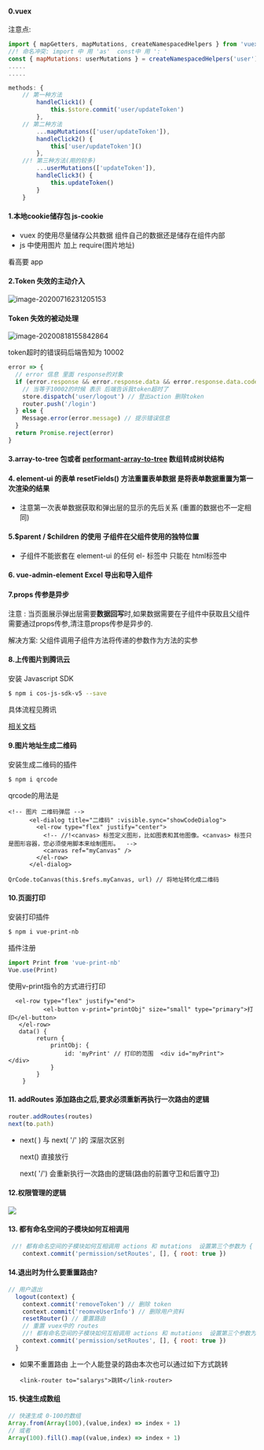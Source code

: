 #### 0\.vuex

注意点:

```js
import { mapGetters, mapMutations, createNamespacedHelpers } from 'vuex'
//! 命名冲突: import 中 用 'as'  const中 用 ': '
const { mapMutations: userMutations } = createNamespacedHelpers('user')
.....
.....

methods: {
    // 第一种方法
		handleClick1() {
			this.$store.commit('user/updateToken')
		},
    // 第二种方法
		...mapMutations(['user/updateToken']),
		handleClick2() {
			this['user/updateToken']()
		},
    //! 第三种方法(用的较多)
		...userMutations(['updateToken']),
		handleClick3() {
			this.updateToken()
		}
	}
```

#### 1\.本地cookie储存包 js-cookie

- vuex 的使用尽量储存公共数据 组件自己的数据还是储存在组件内部
- js 中使用图片 加上 require(图片地址)

看高要 app

#### 2\.Token 失效的主动介入

![image-20200716231205153](assets/image-20200716231205153.png)

#### Token 失效的被动处理

![image-20200818155842864](assets/image-20200818155842864.png)

token超时的错误码后端告知为 10002

```js
error => {
  // error 信息 里面 response的对象
  if (error.response && error.response.data && error.response.data.code === 10002) {
    // 当等于10002的时候 表示 后端告诉我token超时了
    store.dispatch('user/logout') // 登出action 删除token
    router.push('/login')
  } else {
    Message.error(error.message) // 提示错误信息
  }
  return Promise.reject(error)
}
```

#### 3\.array-to-tree 包或者  [performant-array-to-tree](https://github.com.cnpmjs.org/philipstanislaus/performant-array-to-tree)   数组转成树状结构

#### 4\. element-ui 的表单 resetFields() 方法重置表单数据 是将表单数据重置为第一次渲染的结果 

- 注意第一次表单数据获取和弹出层的显示的先后关系  (重置的数据也不一定相同)

#### 5\.$parent / $children 的使用 子组件在父组件使用的独特位置

- 子组件不能嵌套在 element-ui 的任何 el- 标签中  只能在 html标签中

#### 6\. vue-admin-element  Excel 导出和导入组件

#### 7\.props 传参是异步

注意 : 当页面展示弹出层需要**数据回写**时,如果数据需要在子组件中获取且父组件需要通过props传参,清注意props传参是异步的.

解决方案: 父组件调用子组件方法将传递的参数作为方法的实参

#### 8\.上传图片到腾讯云

安装 Javascript SDK

```bash
$ npm i cos-js-sdk-v5 --save
```

具体流程见腾讯

[相关文档](https://cloud.tencent.com/document/product/436/11459)

#### 9\.图片地址生成二维码

安装生成二维码的插件

```bash
$ npm i qrcode
```

qrcode的用法是

```vue
<!-- 图片 二维码弹层 -->
      <el-dialog title="二维码" :visible.sync="showCodeDialog">
        <el-row type="flex" justify="center">
          <!-- //!<canvas> 标签定义图形，比如图表和其他图像。<canvas> 标签只是图形容器，您必须使用脚本来绘制图形。  -->
          <canvas ref="myCanvas" />
        </el-row>
      </el-dialog> 

```

```vue
QrCode.toCanvas(this.$refs.myCanvas, url) // 将地址转化成二维码
```

#### 10\.页面打印

安装打印插件

```bash
$ npm i vue-print-nb
```

插件注册

```js
import Print from 'vue-print-nb'
Vue.use(Print)
```

使用v-print指令的方式进行打印

```vue
  <el-row type="flex" justify="end">
          <el-button v-print="printObj" size="small" type="primary">打印</el-button>
   </el-row>
   data() {
        return {
            printObj: {
                id: 'myPrint' // 打印的范围  <div id="myPrint">    </div>
            }
        }
    }
```



#### 11\. addRoutes 添加路由之后,要求必须重新再执行一次路由的逻辑

```js
router.addRoutes(routes)
next(to.path)
```

- next( ) 与 next( '/' )的 深层次区别 

  next() 直接放行

  next( '/') 会重新执行一次路由的逻辑(路由的前置守卫和后置守卫) 
  
  

#### 12\.权限管理的逻辑

![](C:\Users\chuminghao\Desktop\GitHub-code\人资项目总结\页面控制和权限管理.svg)

#### 13\. 都有命名空间的子模块如何互相调用

```js
 //! 都有命名空间的子模块如何互相调用 actions 和 mutations  设置第三个参数为 { root: true }
    context.commit('permission/setRoutes', [], { root: true })
```

#### 14\.退出时为什么要重置路由?

```js
// 用户退出
  logout(context) {
    context.commit('removeToken') // 删除 token
    context.commit('reomveUserInfo') // 删除用户资料
    resetRouter() // 重置路由
    // 重置 vuex中的 routes
    //! 都有命名空间的子模块如何互相调用 actions 和 mutations  设置第三个参数为 { root: true }
    context.commit('permission/setRoutes', [], { root: true })
  }
```

- 如果不重置路由 上一个人能登录的路由本次也可以通过如下方式跳转 

  ```vue
  <link-router to="salarys">跳转</link-router>
  ```

#### 15\. 快速生成数组

```js
// 快速生成 0-100的数组
Array.from(Array(100),(value,index) => index + 1)
// 或者
Array(100).fill().map((value,index) => index + 1)
```

